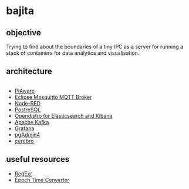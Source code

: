 # bajita

## objective
Trying to find about the boundaries of a tiny IPC as a server for running a stack of containers for data analytics and visualisation.

## architecture

```mermaid

```

- [PiAware]()
- [Eclipse Mosquitto MQTT Broker]()
- [Node-RED]()
- [PostreSQL]()
- [Opendistro for Elasticsearch and Kibana]()
- [Apache Kafka]()
- [Grafana]()
- [pgAdmin4]()
- [cerebro]()

## useful resources

- [RegExr]()
- [Epoch Time Converter]()
